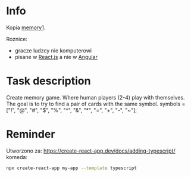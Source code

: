 # Info

Kopia [memory1](https://github.com/b-lukaszuk/memory1).

Roznice:
- gracze ludzcy nie komputerowi
- pisane w [React.js](https://reactjs.org/) a nie w [Angular](https://angular.io/)

# Task description

Create memory game. Where human players (2-4) play with themselves.
The goal is to try to find a pair of cards with the same symbol.
symbols = ["!", "@", "#", "$", "%", "^", "&", "*", "=", "+", "-", "~"];

# Reminder

Utworzono za: https://create-react-app.dev/docs/adding-typescript/ komeda:

```bash
npx create-react-app my-app --template typescript
```
